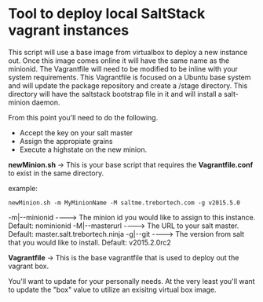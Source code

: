 # Tool to deploy local SaltStack vagrant instances


This script will use a base image from virtualbox to deploy a new instance out. Once this image comes online it will have the same name as the minionid. The Vagrantfile will need to be modified to be inline with your system requirements. This Vagrantfile is focused on a Ubuntu base system and will update the package repository and create a /stage directory. This directory will have the saltstack bootstrap file in it and will install a salt-minion daemon.

From this point you'll need to do the following.
- Accept the key on your salt master
- Assign the appropiate grains
- Execute a highstate on the new minion.



**newMinion.sh** -> This is your base script that requires the **Vagrantfile.conf** to exist in the same directory.

example:
```
newMinion.sh -m MyMinionName -M saltme.trebortech.com -g v2015.5.0
```

-m|--minionid  ---->  The minion id you would like to assign to this instance. Default: nominionid
-M|--masterurl ---->  The URL to your salt master. Default: master.salt.trebortech.ninja
-g|--git       ---->  The version from salt that you would like to install. Default: v2015.2.0rc2

**Vagrantfile**  -> This is the base vagrantfile that is used to deploy out the vagrant box.

You'll want to update for your personally needs. At the very least you'll want to update the "box" value to utilize an exisitng virtual box image.

